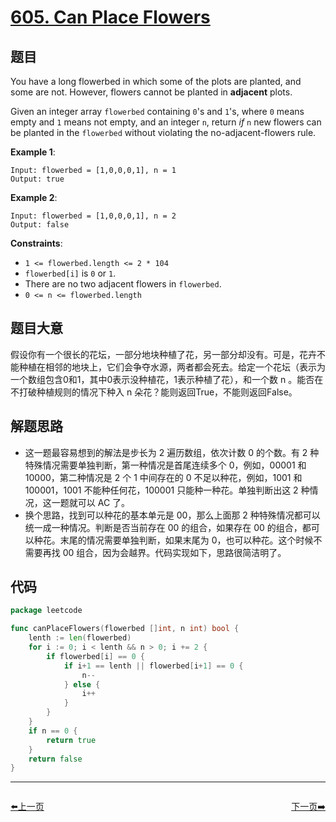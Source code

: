 # [605. Can Place Flowers](https://leetcode.com/problems/can-place-flowers/)

## 题目

You have a long flowerbed in which some of the plots are planted, and some are not. However, flowers cannot be planted in **adjacent** plots.

Given an integer array `flowerbed` containing `0`'s and `1`'s, where `0` means empty and `1` means not empty, and an integer `n`, return *if* `n` new flowers can be planted in the `flowerbed` without violating the no-adjacent-flowers rule.

**Example 1**:

```
Input: flowerbed = [1,0,0,0,1], n = 1
Output: true
```

**Example 2**:

```
Input: flowerbed = [1,0,0,0,1], n = 2
Output: false
```

**Constraints**:

- `1 <= flowerbed.length <= 2 * 104`
- `flowerbed[i]` is `0` or `1`.
- There are no two adjacent flowers in `flowerbed`.
- `0 <= n <= flowerbed.length`

## 题目大意

假设你有一个很长的花坛，一部分地块种植了花，另一部分却没有。可是，花卉不能种植在相邻的地块上，它们会争夺水源，两者都会死去。给定一个花坛（表示为一个数组包含0和1，其中0表示没种植花，1表示种植了花），和一个数 n 。能否在不打破种植规则的情况下种入 n 朵花？能则返回True，不能则返回False。

## 解题思路

- 这一题最容易想到的解法是步长为 2 遍历数组，依次计数 0 的个数。有 2 种特殊情况需要单独判断，第一种情况是首尾连续多个 0，例如，00001 和 10000，第二种情况是 2 个 1 中间存在的 0 不足以种花，例如，1001 和 100001，1001 不能种任何花，100001 只能种一种花。单独判断出这 2 种情况，这一题就可以 AC 了。
- 换个思路，找到可以种花的基本单元是 00，那么上面那 2 种特殊情况都可以统一成一种情况。判断是否当前存在 00 的组合，如果存在 00 的组合，都可以种花。末尾的情况需要单独判断，如果末尾为 0，也可以种花。这个时候不需要再找 00 组合，因为会越界。代码实现如下，思路很简洁明了。

## 代码

```go
package leetcode

func canPlaceFlowers(flowerbed []int, n int) bool {
	lenth := len(flowerbed)
	for i := 0; i < lenth && n > 0; i += 2 {
		if flowerbed[i] == 0 {
			if i+1 == lenth || flowerbed[i+1] == 0 {
				n--
			} else {
				i++
			}
		}
	}
	if n == 0 {
		return true
	}
	return false
}
```


----------------------------------------------
<div style="display: flex;justify-content: space-between;align-items: center;">
<p><a href="https://books.halfrost.com/leetcode/ChapterFour/0500~0599/0599.Minimum-Index-Sum-of-Two-Lists/">⬅️上一页</a></p>
<p><a href="https://books.halfrost.com/leetcode/ChapterFour/0600~0699/0609.Find-Duplicate-File-in-System/">下一页➡️</a></p>
</div>
